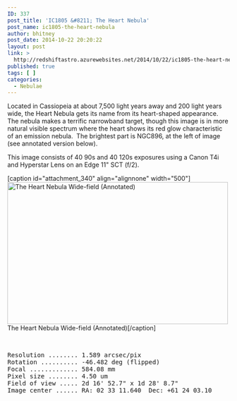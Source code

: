 ```yaml
---
ID: 337
post_title: 'IC1805 &#8211; The Heart Nebula'
post_name: ic1805-the-heart-nebula
author: bhitney
post_date: 2014-10-22 20:20:22
layout: post
link: >
  http://redshiftastro.azurewebsites.net/2014/10/22/ic1805-the-heart-nebula/
published: true
tags: [ ]
categories:
  - Nebulae
---
```

Located in Cassiopeia at about 7,500 light years away and 200 light years wide, the Heart Nebula gets its name from its heart-shaped appearance.  The nebula makes a terrific narrowband target, though this image is in more natural visible spectrum where the heart shows its red glow characteristic of an emission nebula.  The brightest part is NGC896, at the left of image (see annotated version below).

This image consists of 40 90s and 40 120s exposures using a Canon T4i and Hyperstar Lens on an Edge 11" SCT (f/2).

[caption id="attachment_340" align="alignnone" width="500"]<a href="http://redshiftastro.azurewebsites.net/wp-content/uploads/2015/11/Heart-Nebula-1600-Annotated.jpg"><img class="size-medium wp-image-340" src="http://redshiftastro.azurewebsites.net/wp-content/uploads/2015/11/Heart-Nebula-1600-Annotated-500x322.jpg" alt="The Heart Nebula Wide-field (Annotated)" width="500" height="322" /></a> The Heart Nebula Wide-field (Annotated)[/caption]

&nbsp;
<pre>Resolution ........ 1.589 arcsec/pix
Rotation .......... -46.482 deg (flipped)
Focal ............. 584.08 mm
Pixel size ........ 4.50 um
Field of view ..... 2d 16' 52.7" x 1d 28' 8.7"
Image center ...... RA: 02 33 11.640  Dec: +61 24 03.10
</pre>